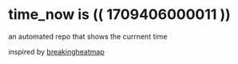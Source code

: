 # time_now is (( 1709406000011 ))

an automated repo that shows the currnent time

inspired by [breakingheatmap](https://github.com/breakingheatmap/breakingheatmap)